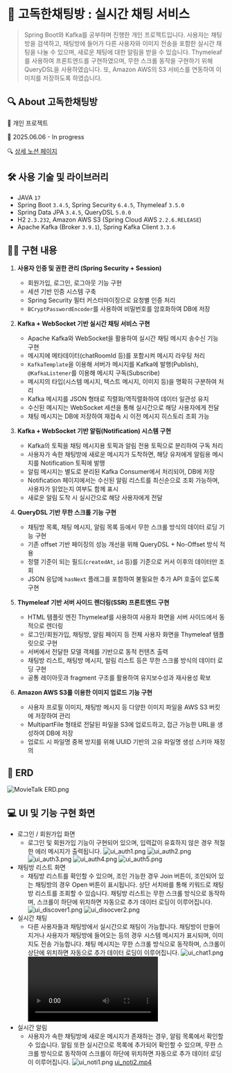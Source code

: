 # 💬 고독한채팅방 : 실시간 채팅 서비스

> Spring Boot와 Kafka를 공부하며 진행한 개인 프로젝트입니다. 사용자는 채팅방을 검색하고, 채팅방에 들어가 다른 사용자와 이미지 전송을 포함한 실시간 채팅을 나눌 수 있으며, 새로운 채팅에 대한 알림을
> 받을 수 있습니다. Thymeleaf를 사용하여 프론트엔드를 구현하였으며, 무한 스크롤 동작을 구현하기 위해 QueryDSL을 사용하였습니다. 또, Amazon AWS의 S3 서비스를 연동하여 이미지를 저장하도록
> 하였습니다.

## 🔍 About 고독한채팅방

👤 개인 프로젝트

📅 2025.06.06 - In progress

🔍 [상세 노션 페이지](https://www.notion.so/chloeeekim/2176e927bee080f999b0fabb9926b913)

## 🛠️ 사용 기술 및 라이브러리

- JAVA `17`
- Spring Boot `3.4.5`, Spring Security `6.4.5`, Thymeleaf `3.5.0`
- Spring Data JPA `3.4.5`, QueryDSL `5.0.0`
- H2 `2.3.232`, Amazon AWS S3 (Spring Cloud AWS `2.2.6.RELEASE`)
- Apache Kafka (Broker `3.9.1`), Spring Kafka Client `3.3.6`

## 👩‍💻 구현 내용

1. **사용자 인증 및 권한 관리 (Spring Security + Session)**
    - 회원가입, 로그인, 로그아웃 기능 구현
    - 세션 기반 인증 시스템 구축
    - Spring Security 필터 커스터마이징으로 요청별 인증 처리
    - `BCryptPasswordEncoder`를 사용하여 비밀번호를 암호화하여 DB에 저장


2. **Kafka + WebSocket 기반 실시간 채팅 서비스 구현**
    - Apache Kafka와 WebSocket을 활용하여 실시간 채팅 메시지 송수신 기능 구현
    - 메시지에 메타데이터(chatRoomId 등)를 포함시켜 메시지 라우팅 처리
    - `KafkaTemplate`을 이용해 서버가 메시지를 Kafka에 발행(Publish), `@KafkaListener`를 이용해 메시지 구독(Subscribe)
    - 메시지의 타입(시스템 메시지, 텍스트 메시지, 이미지 등)을 명확히 구분하여 처리
    - Kafka 메시지를 JSON 형태로 직렬화/역직렬화하여 데이터 일관성 유지
    - 수신된 메시지는 WebSocket 세션을 통해 실시간으로 해당 사용자에게 전달
    - 채팅 메시지는 DB에 저장하여 재접속 시 이전 메시지 히스토리 조회 가능


3. **Kafka + WebSocket 기반 알림(Notification) 시스템 구현**
    - Kafka의 토픽을 채팅 메시지용 토픽과 알림 전용 토픽으로 분리하여 구독 처리
    - 사용자가 속한 채팅방에 새로운 메시지가 도착하면, 해당 유저에게 알림용 메시지를 Notification 토픽에 발행
    - 알림 메시지는 별도로 분리된 Kafka Consumer에서 처리되어, DB에 저장
    - Notification 페이지에서는 수신된 알림 리스트를 최신순으로 조회 가능하며, 사용자가 읽었는지 여부도 함께 표시
    - 새로운 알림 도착 시 실시간으로 해당 사용자에게 전달


4. **QueryDSL 기반 무한 스크롤 기능 구현**
    - 채팅방 목록, 채팅 메시지, 알림 목록 등에서 무한 스크롤 방식의 데이터 로딩 기능 구현
    - 기존 offset 기반 페이징의 성능 개선을 위해 QueryDSL + No-Offset 방식 적용
    - 정렬 기준이 되는 필드(`createdAt`, `id` 등)를 기준으로 커서 이후의 데이터만 조회
    - JSON 응답에 `hasNext` 플래그를 포함하여 불필요한 추가 API 호출이 없도록 구현


5. **Thymeleaf 기반 서버 사이드 렌더링(SSR) 프론트엔드 구현**
    - HTML 템플릿 엔진 Thymeleaf를 사용하여 사용자 화면을 서버 사이드에서 동적으로 렌더링
    - 로그인/회원가입, 채팅방, 알림 페이지 등 전체 사용자 화면을 Thymeleaf 템플릿으로 구현
    - 서버에서 전달한 모델 객체를 기반으로 동적 컨텐츠 출력
    - 채팅방 리스트, 채팅방 메시지, 알림 리스트 등은 무한 스크롤 방식의 데이터 로딩 구현
    - 공통 레이아웃과 fragment 구조를 활용하여 유지보수성과 재사용성 확보


6. **Amazon AWS S3를 이용한 이미지 업로드 기능 구현**
    - 사용자 프로필 이미지, 채팅방 메시지 등 다양한 이미지 파일을 AWS S3 버킷에 저장하여 관리
    - MultipartFile 형태로 전달된 파일을 S3에 업로드하고, 접근 가능한 URL을 생성하여 DB에 저장
    - 업로드 시 파일명 중복 방지를 위해 UUID 기반의 고유 파일명 생성 스키마 재정의

## 💾 ERD

![MovieTalk ERD.png](readme_assets/Godokbang%20ERD.png)

## 💻 UI 및 기능 구현 화면

- 로그인 / 회원가입 화면
  - 로그인 및 회원가입 기능이 구현되어 있으며, 입력값이 유효하지 않은 경우 적절한 에러 메시지가 출력됩니다.
   ![ui_auth1.png](readme_assets/ui_auth1.png)
   ![ui_auth2.png](readme_assets/ui_auth2.png)
   ![ui_auth3.png](readme_assets/ui_auth3.png)
   ![ui_auth4.png](readme_assets/ui_auth4.png)
   ![ui_auth5.png](readme_assets/ui_auth5.png)
- 채팅방 리스트 화면
  - 채팅방 리스트를 확인할 수 있으며, 조인 가능한 경우 Join 버튼이, 조인되어 있는 채팅방의 경우 Open 버튼이 표시됩니다. 상단 서치바를 통해 키워드로 채팅방 리스트를 조회할 수 있습니다. 채팅방 리스트는 무한 스크롤 방식으로 동작하며, 스크롤이 하단에 위치하면 자동으로 추가 데이터 로딩이 이루어집니다.
   ![ui_discover1.png](readme_assets/ui_discover1.png)
   ![ui_disocver2.png](readme_assets/ui_disocver2.png)
- 실시간 채팅
  - 다른 사용자들과 채팅방에서 실시간으로 채팅이 가능합니다. 채팅방이 만들어지거나 사용자가 채팅방에 들어오는 등의 경우 시스템 메시지가 표시되며, 이미지도 전송 가능합니다. 채팅 메시지는 무한 스크롤 방식으로 동작하며, 스크롤이 상단에 위치하면 자동으로 추가 데이터 로딩이 이루어집니다.
    ![ui_chat1.png](readme_assets/ui_chat1.png)
    ![ui_chat2.mp4](readme_assets/ui_chat2.mp4)
- 실시간 알림
  - 사용자가 속한 채팅방에 새로운 메시지가 존재하는 경우, 알림 목록에서 확인할 수 있습니다. 알림 또한 실시간으로 목록에 추가되어 확인할 수 있으며, 무한 스크롤 방식으로 동작하여 스크롤이 하단에 위치하면 자동으로 추가 데이터 로딩이 이루어집니다.
    ![ui_noti1.png](readme_assets/ui_noti1.png)
    [ui_noti2.mp4](readme_assets/ui_noti2.mp4)
